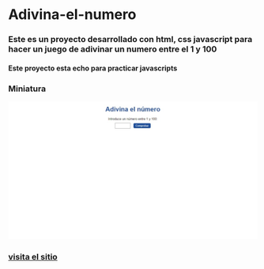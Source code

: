 # Adivina-el-numero

### Este es un proyecto desarrollado con html, css javascript para hacer un juego de adivinar un numero entre el 1 y 100 

#### Este proyecto esta echo para practicar javascripts

### Miniatura

![Adivina_el_numero](./miniatura.jpeg)

### [visita el sitio](https://luisangelponcealvarez.github.io/Adivina-el-numero/)